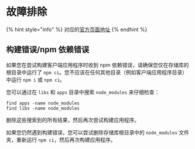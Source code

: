 # 故障排除

{% hint style="info" %}
对应的[官方页面地址](https://contributing.bitwarden.com/docs/clients/troubleshooting)
{% endhint %}

## 构建错误/npm 依赖错误 <a href="#build-errors-npm-dependency-errors" id="build-errors-npm-dependency-errors"></a>

如果您在尝试构建客户端应用程序时收到 npm 依赖错误，请确保您仅在存储库的根目录中运行了 `npm ci`。您不应该在任何其他目录（例如客户端应用程序目录）中运行 `npm i` 或 `npm ci`。

您可以通过在 `libs` 和 `apps` 目录中搜索 `node_modules` 来仔细检查：

```
find apps -name node_modules
find libs -name node_modules
```

删除这些搜索到的所有结果，然后再次尝试构建应用程序。

如果您仍然遇到构建错误，您可以尝试删除存储库根目录中的 `node_modules` 文件夹，重新运行 `npm ci`，然后再次构建应用程序。
